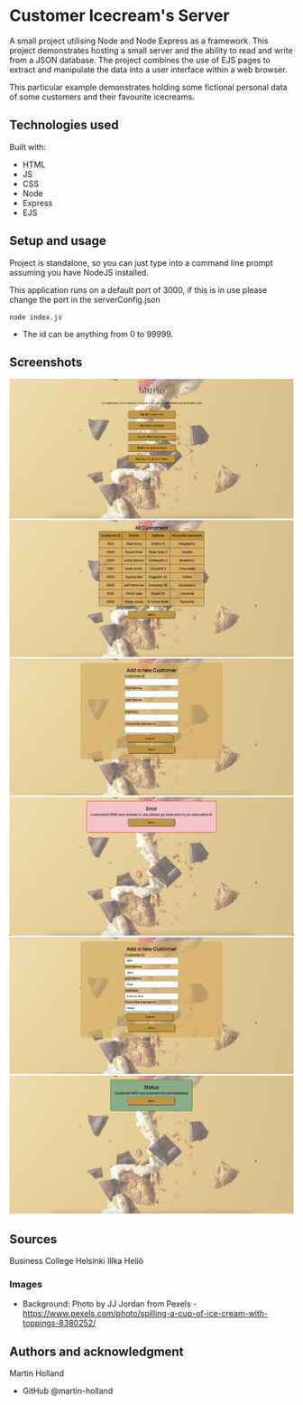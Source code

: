 # Customer Icecream's Server

A small project utilising Node and Node Express as a framework. This project demonstrates hosting a small server and the ability to read and write from a JSON database. The project combines the use of EJS pages to extract and manipulate the data into a user interface within a web browser.

This particular example demonstrates holding some fictional personal data of some customers and their favourite icecreams.

## Technologies used

Built with:

- HTML
- JS
- CSS
- Node
- Express
- EJS

## Setup and usage

Project is standalone, so you can just type into a command line prompt assuming you have NodeJS installed.

This application runs on a default port of 3000, if this is in use please change the port in the serverConfig.json

```shell
node index.js
```

- The id can be anything from 0 to 99999.

## Screenshots

![alt text](screenshot-main.png?raw=true "Main App Image")
![alt text](screenshot-alldata.png?raw=true "All Data Image")
![alt text](screenshot-add.png?raw=true "Adding Data Image")
![alt text](screenshot-error.png?raw=true "Error Image")
![alt text](screenshot-adding.png?raw=true "Adding example data")
![alt text](screenshot-success.png?raw=true "Successful message Image")

## Sources

Business College Helsinki
Illka Heliö

### Images

- Background: Photo by JJ Jordan from Pexels - https://www.pexels.com/photo/spilling-a-cup-of-ice-cream-with-toppings-8380252/

## Authors and acknowledgment

Martin Holland

- GitHub @martin-holland
